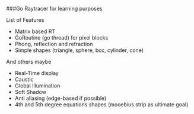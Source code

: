 ###Go Raytracer for learning purposes

List of Features
- Matrix based RT
- GoRoutine (go thread) for pixel blocks
- Phong, reflection and refraction
- Simple shapes (triangle, sphere, box, cylinder, cone)

And others maybe
- Real-Time display 
- Caustic
- Global Illumination
- Soft Shadow
- Anti aliasing (edge-based if possible)
- 4th and 5th degree equations shapes (mooebius strip as ultimate goal)
